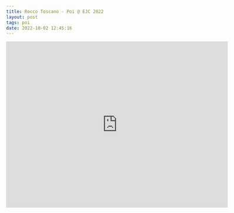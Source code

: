 ```yaml
---
title: Rocco Toscano - Poi @ EJC 2022
layout: post
tags: poi
date: 2022-10-02 12:45:16
---
```

<iframe width="603" height="452" src="https://www.youtube.com/embed/JwqAboMkaGU" frameborder="0" allowfullscreen="true"></iframe>
